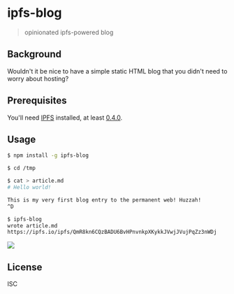# ipfs-blog

> opinionated ipfs-powered blog

## Background

Wouldn't it be nice to have a simple static HTML blog that you didn't need to
worry about hosting?

## Prerequisites

You'll need [IPFS](https://ipfs.io) installed, at least
[0.4.0](http://dist.ipfs.io/#go-ipfs).

## Usage

```sh
$ npm install -g ipfs-blog

$ cd /tmp

$ cat > article.md
# Hello world!

This is my very first blog entry to the permanent web! Huzzah!
^D

$ ipfs-blog
wrote article.md
https://ipfs.io/ipfs/QmR8kn6CQzBADU6BvHPnvnkpXKykkJVwjJVujPqZz3nWDj
```

![](https://ipfs.io/ipfs/QmVdSnNEZS2fA9tKQSeQuPiCDtUQ1RZCF1tfkYKQnJawaY)

## License

ISC

